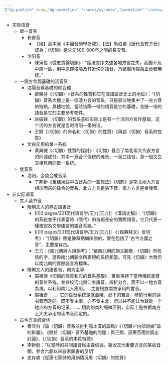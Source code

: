 ```yaml
---
{"dg-publish":true,"dg-permalink":"/notes/my-note","permalink":"/notes/my-note/","created":"2024-11-30T20:44:10.428+08:00","updated":"2025-03-02T19:15:12.511+08:00"}
---
```



- 实际语音
	- 單一音系
		- 长安音
			- 【瑞】高本漢《中國音韻學研究》、【法】馬伯樂《唐代長安方音》認為：《切韻》是公元500-600年之間的長安音。
		- 洛阳音
			- 陳寅恪《從史實論切韻》：“陸法言序文述各地方言之失，而獨不及中原一區，則中原即洛陽及其近傍之語音，乃諸賢所視為正音者無疑。”
	- 一個方言爲基礎的活音系
		- 洛陽音爲基礎的綜合體
			- 邵榮芬《〈切韻）>音系的性質和它在漢語語音史上的地位》：“《切韻》音系大體上是一個活方言的音系，只是部分地集中了一些方音的特點。具體地說，當時洛陽一带的語音是它的基礎，金陵一带的語音是它的主要参考物件。
			- 赵振铎：《切韵》的音系基础实际上是有一个活的方言作基础，这个活的方言就是当时洛阳一带的话。
			- 王顯《〈切韻〉的命名和〈切韻〉的性質》《再談〈切韻〉音系的性質》
		- 文白交用的單一系統
			- 黄典誠《〈切韻〉性質的探討》：《切韵》叠合了南北兩大代表方言的同源成分，其中一爲合乎傳统的雅音，一爲口語音，是一個文白交相爲用的單一系統。
	- 雙音系
		-  洛阳，金陵合成音系
			- 丁邦新《重建漢語中古音系的一些想法》《切韵》是南北兩大方言相加而來的综合的音系，北方方言是洛下音，南方方言是金陵音。
- 非实际语音
	- 文人读书音
		- 隋朝文人的存古讀書音
			- [[03 pages/201现代语言学/王力\|王力]] 《漢語史稿》：“《切韻》的系統並不代表當時（隋代）的首都長安的實際語音，它只代表一種被認為文學語言的語音系統。”
			- [[03 pages/201现代语言学/王力\|王力]] 《〈經典释文〉反切考》：“《切韻》應是像章炳麟所說的，實在包括了“古今方國之音”，主要是存古。
			- 王力：《南北朝詩人用韻考》：“依南北朝的韻文觀察，《切韻》所包括的字，適與南北朝韻文所表現的系統相當。可見《切韻》大致仍以南北朝的實際語言為標準。
		- 隋朝文人的讀書音，南方主導
			- 周祖謨《切韻的性質和它的音系基礎》：著重保持了當時傳統書音的音位系统，並參校河北與江束語音，辨析分合，而不以一地方音為准，以利用南北人應用。…主要根據南方承用的書音。
			- 周祖谟：……它的语音系统是就金陵、邺下的雅言，参酌行用的读书音而定的。既不专主南，亦不专主北，所以并不能认为就是一个地点的方音的记录。……切韵韵类的细微区别，实际上是依据南方士大夫承用的读书音而定的。
	- 古今方言综合体
		- 黄淬伯《論〈切韻〉音系並批判高本漢的論點》《〈切韻>“内部證據”論的影響》、《關於〈切韻〉音系基礎的問题：與王顯、邵荣芬雨位同志討論》、《〈切韻〉音系的本質特微》
		- 李新魁：“以當時的共同語音爲主要依據，吸收其他重要方言的某些音類，參合六朝以來各家韻書的反切’
		- 史存直《從唐七家詩的用韻情况看〈切韻〉的性質》
